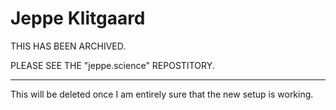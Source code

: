 Jeppe Klitgaard
===============

THIS HAS BEEN ARCHIVED.

PLEASE SEE THE "jeppe.science" REPOSTITORY.

---

This will be deleted once I am entirely sure that the new setup is working.
